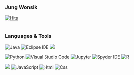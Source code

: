 ### Jung Wonsik

[![Hits](https://hits.seeyoufarm.com/api/count/incr/badge.svg?url=https%3A%2F%2Fgithub.com%2FJungWonsik&count_bg=%23B8E2ED&title_bg=%23E3B5B5&icon=&icon_color=%230D0D0D&title=hits&edge_flat=false)](https://hits.seeyoufarm.com)

# 
### Languages & Tools
![Java](https://img.shields.io/badge/Java-007396.svg?&style=for-the-badge&logo=Java&logoColor=white)
![Eclipse IDE](https://img.shields.io/badge/Eclipse%20IDE-2C2255.svg?&style=for-the-badge&logo=Eclipse%20IDE&logoColor=#A589BA)
<img src="https://img.shields.io/badge/mysql-4479A1?style=for-the-badge&logo=mysql&logoColor=white">  </br>

![Python](https://img.shields.io/badge/Python-3776AB.svg?&style=for-the-badge&logo=Python&logoColor=white) 
![Visual Studio Code](https://img.shields.io/badge/Visual%20Studio%20Code-007ACC.svg?&style=for-the-badge&logo=Visual%20Studio%20Code&logoColor=white)
![Jupyter](https://img.shields.io/badge/Jupyter-F37626.svg?&style=for-the-badge&logo=Jupyter&logoColor=white)
![Spyder IDE](https://img.shields.io/badge/Spyder%20IDE-FF0000.svg?&style=for-the-badge&logo=Spyder%20IDE&logoColor=white)
![R](https://img.shields.io/badge/R-276DC3.svg?&style=for-the-badge&logo=R&logoColor=white) </br>

<img src="https://img.shields.io/badge/React-EE4C2C?style=for-the-badge&logo=React&logoColor=white"> <img alt="JavaScript" src ="https://img.shields.io/badge/JavaScriipt-F7DF1E.svg?&style=for-the-badge&logo=JavaScript&logoColor=black"/>  <img alt="Html" src ="https://img.shields.io/badge/HTML5-E34F26.svg?&style=for-the-badge&logo=HTML5&logoColor=white"/>  <img alt="Css" src ="https://img.shields.io/badge/CSS3-1572B6.svg?&style=for-the-badge&logo=CSS3&logoColor=white"/> 


<!--### BAEK-JOON
<!--[![Solved.ac Profile](http://mazassumnida.wtf/api/v2/generate_badge?boj=abossni7)](https://solved.ac/abossni7/)

